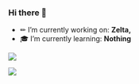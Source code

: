 ### Hi there 👋

- ✏ I’m currently working on: **Zelta,**
- 🎓 I’m currently learning: **Nothing**

![](https://komarev.com/ghpvc/?username=Liptom328&color=ff69b4)

![](https://github-readme-stats.vercel.app/api?username=Liptom328&theme=dracula)
